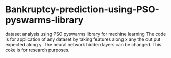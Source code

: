 # Bankruptcy-prediction-using-PSO-pyswarms-library
dataset analysis using PSO pyswarms library for mechine learning 
The code is for application of any dataset by taking features along x any the out put expected along y. The neural network hidden layers can be changed. This coke is for research purposes.
